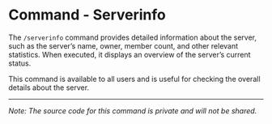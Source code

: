 # Command - Serverinfo

The `/serverinfo` command provides detailed information about the server, such as the server’s name, owner, member count, and other relevant statistics. When executed, it displays an overview of the server’s current status.

This command is available to all users and is useful for checking the overall details about the server.

---

*Note: The source code for this command is private and will not be shared.*
